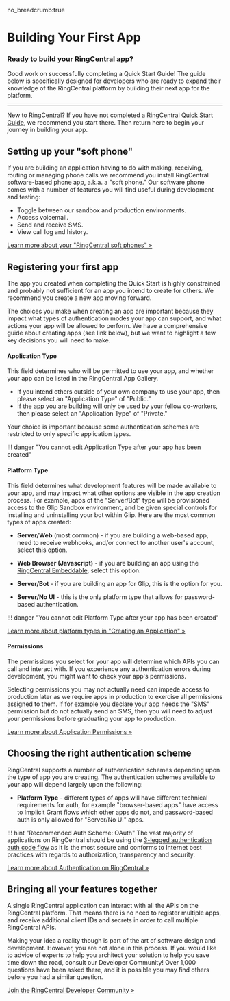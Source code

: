 no_breadcrumb:true

# Building Your First App

<div class="jumbotron pt-1">
  <h3 class="display-5">Ready to build your RingCentral app?</h3>
  <p class="lead">Good work on successfully completing a Quick Start Guide! The guide below is specifically designed for developers who are ready to expand their knowledge of the RingCentral platform by building their next app for the platform.</p>
  <hr class="my-4">
  <p>New to RingCentral? If you have not completed a RingCentral <a href="../">Quick Start Guide</a>, we recommend you start there. Then return here to begin your journey in building your app.</p>
</div>

## Setting up your "soft phone"

If you are building an application having to do with making, receiving, routing or managing phone calls we recommend you install RingCentral software-based phone app, a.k.a. a "soft phone." Our software phone comes with a number of features you will find useful during development and testing:

* Toggle between our sandbox and production environments.
* Access voicemail.
* Send and receive SMS.
* View call log and history. 

[Learn more about your "RingCentral soft phones" &raquo;](../your-rc-phone)

## Registering your first app

The app you created when completing the Quick Start is highly constrained and probably not sufficient for an app you intend to create for others. We recommend you create a new app moving forward.

The choices you make when creating an app are important because they impact what types of authentication modes your app can support, and what actions your app will be allowed to perform. We have a comprehensive guide about creating apps (see link below), but we want to highlight a few key decisions you will need to make.

#### Application Type

This field determines who will be permitted to use your app, and whether your app can be listed in the RingCentral App Gallery. 

* If you intend others outside of your own company to use your app, then please select an "Application Type" of "Public."
* If the app you are building will only be used by your fellow co-workers, then please select an "Application Type" of "Private." 

Your choice is important because some authentication schemes are restricted to only specific application types. 

!!! danger "You cannot edit Application Type after your app has been created"

#### Platform Type

This field determines what development features will be made available to your app, and may impact what other options are visible in the app creation process. For example, apps of the "Server/Bot" type will be provisioned access to the Glip Sandbox environment, and be given special controls for installing and uninstalling your bot within Glip. Here are the most common types of apps created:

* **Server/Web** (most common) - if you are building a web-based app, need to receive webhooks, and/or connect to another user's account, select this option. 

* **Web Browser (Javascript)** - if you are building an app using the [RingCentral Embeddable](https://developers.ringcentral.com/embeddable-voice.html), select this option. 

* **Server/Bot** - if you are building an app for Glip, this is the option for you.

* **Server/No UI** - this is the only platform type that allows for password-based authentication.

!!! danger "You cannot edit Platform Type after your app has been created"

[Learn more about platform types in "Creating an Application" &raquo;](../create-app/)

#### Permissions

The permissions you select for your app will determine which APIs you can call and interact with. If you experience any authentication errors during development, you might want to check your app's permissions.

Selecting permissions you may not actually need can impede access to production later as we require apps in production to exercise all permissions assigned to them. If for example you declare your app needs the "SMS" permission but do not actually send an SMS, then you will need to adjust your permissions before graduating your app to production.

[Learn more about Application Permissions &raquo;](../permissions/)

## Choosing the right authentication scheme

RingCentral supports a number of authentication schemes depending upon the type of app you are creating. The authentication schemes available to your app will depend largely upon the following:

* **Platform Type** - different types of apps will have different technical requirements for auth, for example "browser-based apps" have access to Implicit Grant flows which other apps do not, and password-based auth is only allowed for "Server/No UI" apps. 

!!! hint "Recommended Auth Scheme: OAuth"
    The vast majority of applications on RingCentral should be using the [3-legged authentication auth code flow](../../authentication/auth-code-flow/) as it is the most secure and conforms to Internet best practices with regards to authorization, transparency and security. 

[Learn more about Authentication on RingCentral &raquo;](../../authentication/)

## Bringing all your features together

A single RingCentral application can interact with all the APIs on the RingCentral platform. That means there is no need to register multiple apps, and receive additional client IDs and secrets in order to call multiple RingCentral APIs.

Making your idea a reality though is part of the art of software design and development. However, you are not alone in this process. If you would like to advice of experts to help you architect your solution to help you save time down the road, consult our Developer Community! Over 1,000 questions have been asked there, and it is possible you may find others before you had a similar question.

[Join the RingCentral Developer Community &raquo;](https://forums.developers.ringcentral.com)
